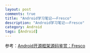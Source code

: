 ```yaml
---
layout: post
comments: true
title: "Android学习笔记——Fresco"
description: "Android学习笔记——Fresco"
category: Android
tags: [Android]
---
```


参考：[Android开源框架源码鉴赏：Fresco](https://github.com/guoxiaoxing/android-open-framework-analysis/blob/master/doc/Android%E5%BC%80%E6%BA%90%E6%A1%86%E6%9E%B6%E6%BA%90%E7%A0%81%E9%89%B4%E8%B5%8F%EF%BC%9AFresco.md)

